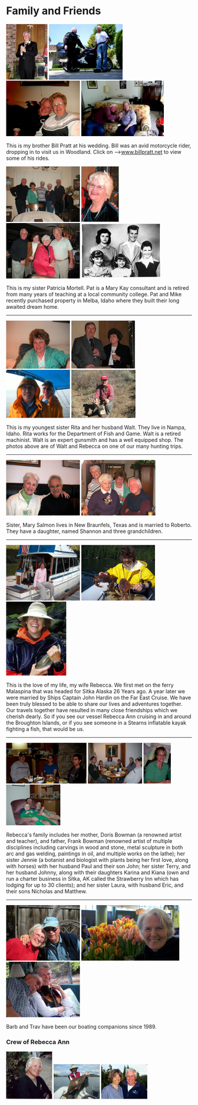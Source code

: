 # Family and Friends

<a href="https://raw.githubusercontent.com/Rkayak/pratt/images/NEW/BillPratt.png" rel="lightbox[FamilyandFriends]" title="My brother Bill Pratt"><img src="https://raw.githubusercontent.com/Rkayak/pratt/images/NEW/BillPratt.png" alt="My brother Bill Pratt" height="150px" /></a>
<a href="https://raw.githubusercontent.com/Rkayak/pratt/images/NEW/bill_john_motorcycle.jpg" rel="lightbox[FamilyandFriends]" title="Bill stopped by Woodland to visit, on one of his many trips."><img src="https://raw.githubusercontent.com/Rkayak/pratt/images/NEW/bill_john_motorcycle.jpg" alt="Bill stopped by Woodland to visit, on one of his many trips." height="150px" /></a>
<a href="https://raw.githubusercontent.com/Rkayak/pratt/images/NEW/bill_and_aunt_cay.JPG" rel="lightbox[FamilyandFriends]" title="Bill and Aunt Cay"><img src="https://raw.githubusercontent.com/Rkayak/pratt/images/NEW/bill_and_aunt_cay.JPG" alt="Bill and Aunt Cay" height="150px" /></a>
<a href="https://raw.githubusercontent.com/Rkayak/pratt/images/NEW/bill_and_aunt_cay2.JPG" rel="lightbox[FamilyandFriends]" title="Bill and Aunt Cay"><img src="https://raw.githubusercontent.com/Rkayak/pratt/images/NEW/bill_and_aunt_cay2.JPG" alt="Bill and Aunt Cay" height="150px" /></a>

This is my brother Bill Pratt at his wedding.  Bill was an avid motorcycle rider, dropping in to visit us in Woodland. Click on --><a href="http://www.billpratt.net" target="_blank" style="color:blue">www.billpratt.net</a> to view some of his rides.


<a href="https://raw.githubusercontent.com/Rkayak/pratt/images/family/The_Pratts.JPG" rel="lightbox[FamilyandFriends]" title="Bill, Rita, Mary, Pat and John"><img src="https://raw.githubusercontent.com/Rkayak/pratt/images/family/The_Pratts.JPG" alt="Bill, Rita, Mary, Pat and John" height="150px" /></a>
<a href="https://raw.githubusercontent.com/Rkayak/pratt/images/NEW/Patricia.png" rel="lightbox[FamilyandFriends]" title="Patricia"><img src="https://raw.githubusercontent.com/Rkayak/pratt/images/NEW/Patricia.png" alt="Patricia" height="150px" /></a>
<a href="https://raw.githubusercontent.com/Rkayak/pratt/images/NEW/PatandMike.png" rel="lightbox[FamilyandFriends]" title="J and R with Pat and Mike"><img src="https://raw.githubusercontent.com/Rkayak/pratt/images/NEW/PatandMike.png" alt="J and R with Pat and Mike" height="150px" /></a>
<a href="https://raw.githubusercontent.com/Rkayak/pratt/images/family/The_Pratt_Family.jpg" rel="lightbox[FamilyandFriends]" title="The young Pratts"><img src="https://raw.githubusercontent.com/Rkayak/pratt/images/family/The_Pratt_Family.jpg" alt="The young Prattsn" height="150px" /></a>

This is my sister Patricia Mortell.  Pat is a Mary Kay consultant and is retired from many years of teaching at a local community college. Pat and Mike recently purchased property in Melba, Idaho where they built their long awaited dream home.

----

<a href="https://raw.githubusercontent.com/Rkayak/pratt/images/family/Rita.JPG" rel="lightbox[FamilyandFriends]" title="Rita"><img src="https://raw.githubusercontent.com/Rkayak/pratt/images/family/Rita.JPG" alt="Rita" height="130px" /></a>
<a href="https://raw.githubusercontent.com/Rkayak/pratt/images/family/RitaWalt.png" rel="lightbox[FamilyandFriends]" title="Rita and Walt"><img src="https://raw.githubusercontent.com/Rkayak/pratt/images/family/RitaWalt.png" alt="Rita and Walt" height="130px" /></a>
<a href="https://raw.githubusercontent.com/Rkayak/pratt/images/family/Walt_y_John.JPG" rel="lightbox[FamilyandFriends]" title="Walt and John fishing in Tacoma"><img src="https://raw.githubusercontent.com/Rkayak/pratt/images/family/Walt_y_John.JPG" alt="Walt and John fishing in Tacoma" height="130px" /></a>
<a href="https://raw.githubusercontent.com/Rkayak/pratt/images/family/Walthunting.png" rel="lightbox[FamilyandFriends]" title="Walt"><img src="https://raw.githubusercontent.com/Rkayak/pratt/images/family/Walthunting.png" alt="Walt" height="130px" /></a>

This is my youngest sister Rita and her husband Walt. They live in Nampa, Idaho. Rita works for the Department of Fish and Game. Walt is a retired machinist. Walt is an expert gunsmith and has a well equipped shop. The photos above are of Walt and Rebecca on one of our many hunting trips.

----

<a href="https://raw.githubusercontent.com/Rkayak/pratt/images/NEW/MaryRoberto.png" rel="lightbox[FamilyandFriends]" title="Mary and Roberto"><img src="https://raw.githubusercontent.com/Rkayak/pratt/images/NEW/MaryRoberto.png" alt="Mary and Roberto" height="150px" /></a>
<a href="https://raw.githubusercontent.com/Rkayak/pratt/images/family/Mary_Pat_Rita_Bill.JPG" rel="lightbox[FamilyandFriends]" title="Mary, Pat, Rita and Bill"><img src="https://raw.githubusercontent.com/Rkayak/pratt/images/family/Mary_Pat_Rita_Bill.JPG" alt="Mary, Pat, Rita and Bill" height="150px" /></a>

Sister, Mary Salmon lives in New Braunfels, Texas and is married to Roberto. They have a daughter, named Shannon and three grandchildren.

----

<a href="https://raw.githubusercontent.com/Rkayak/pratt/images/family/image123.jpg" rel="lightbox[FamilyandFriends]" title="32' in Shoal Bay"><img src="https://raw.githubusercontent.com/Rkayak/pratt/images/family/image123.jpg" alt="32' in Shoal Bay" height="150px" /></a>
<a href="https://raw.githubusercontent.com/Rkayak/pratt/images/family/image114.jpg" rel="lightbox[FamilyandFriends]" title="Rebecca and her dungeness"><img src="https://raw.githubusercontent.com/Rkayak/pratt/images/family/image114.jpg" alt="Rebecca and her dungeness" height="150px" /></a>
<a href="https://raw.githubusercontent.com/Rkayak/pratt/images/NEW/RebeccaWhitehat.png" rel="lightbox[FamilyandFriends]" title="Rebecca"><img src="https://raw.githubusercontent.com/Rkayak/pratt/images/NEW/RebeccaWhitehat.png" alt="Rebecca" height="200" /></a>

This is the love of my life, my wife Rebecca. We first met on the ferry Malaspina that was headed for Sitka Alaska 26 Years ago. A year later we were married by Ships Captain John Hardin on the Far East Cruise. We have been truly blessed to be able to share our lives and adventures together. Our travels together have resulted in many close friendships which we cherish dearly. So if you see our vessel Rebecca Ann cruising in and around the Broughton Islands, or if you see someone in a Stearns inflatable kayak fighting a fish, that would be us.

----

<a href="https://raw.githubusercontent.com/Rkayak/pratt/images/family/Paul_Jennie_John.jpg" rel="lightbox[FamilyandFriends]" title="Paul Jennie and John"><img src="https://raw.githubusercontent.com/Rkayak/pratt/images/family/Paul_Jennie_John.jpg" alt="Paul Jennie and John" height="110px" /></a>
<a href="https://raw.githubusercontent.com/Rkayak/pratt/images/family/John_Kiana_Terry_Karina_Mom_Paul.jpg" rel="lightbox[FamilyandFriends]" title="John, Kiana, Terry, Karina, Mom and Paul"><img src="https://raw.githubusercontent.com/Rkayak/pratt/images/family/John_Kiana_Terry_Karina_Mom_Paul.jpg" alt="John, Kiana, Terry, Karina, Mom and Paul" height="110px" /></a>
<a href="https://raw.githubusercontent.com/Rkayak/pratt/images/family/Laura.JPG" rel="lightbox[FamilyandFriends]" title=""><img src="https://raw.githubusercontent.com/Rkayak/pratt/images/family/Laura.JPG" alt="" height="110px" /></a>
<a href="https://raw.githubusercontent.com/Rkayak/pratt/images/family/Nicholas_Eric_Matthew.JPG" rel="lightbox[FamilyandFriends]" title="Nicholas Eric and Matthew"><img src="https://raw.githubusercontent.com/Rkayak/pratt/images/family/Nicholas_Eric_Matthew.JPG" alt="Nicholas Eric and Matthew" height="110px" /></a>

Rebecca's family includes her mother, Doris Bowman (a renowned artist and teacher), and father, Frank Bowman (renowned artist of multiple disciplines including carvings in wood and stone, metal sculpture in both arc and gas welding, paintings in oil, and multiple works on the lathe); her sister Jennie (a botanist and biologist with plants being her first love, along with horses) with her husband Paul and their son John; her sister Terry, and her husband Johnny, along with their daughters Karina and Kiana (own and run a charter business in Sitka, AK called the Strawberry Inn which has lodging for up to 30 clients); and her sister Laura, with husband Eric, and their sons Nicholas and Matthew.

----

<a href="https://raw.githubusercontent.com/Rkayak/pratt/images/family/Barb_and_Trav.JPG" rel="lightbox[FamilyandFriends]" title="Barb and Trav"><img src="https://raw.githubusercontent.com/Rkayak/pratt/images/family/Barb_and_Trav.JPG" alt="Barb and Trav" height="150px" /></a>
<a href="https://raw.githubusercontent.com/Rkayak/pratt/images/family/Barb_and_tulips.jpg" rel="lightbox[FamilyandFriends]" title="Barb and the tulips"><img src="https://raw.githubusercontent.com/Rkayak/pratt/images/family/Barb_and_tulips.jpg" alt="Barb and the tulips" height="150px" /></a>
<a href="https://raw.githubusercontent.com/Rkayak/pratt/images/family/Trav_and_Barb.jpg" rel="lightbox[FamilyandFriends]" title="Trav and Barb relaxing on boat"><img src="https://raw.githubusercontent.com/Rkayak/pratt/images/family/Trav_and_Barb.jpg" alt="Trav and Barb relaxing on boat" height="150px" /></a>

Barb and Trav have been our boating companions since 1989.

### Crew of Rebecca Ann
<img src="https://raw.githubusercontent.com/Rkayak/pratt/images/NEW/JPrattHillmanSweater.png" width="125px" alt="Capt. Pratt" />
<img src="https://raw.githubusercontent.com/Rkayak/pratt/images/NEW/pict0094-1.JPG" width="125px" alt="1st Mate Rebecca Pratt" />
<img src="https://raw.githubusercontent.com/Rkayak/pratt/images/NEW/JoesCove22007.jpg" width="125px" alt="Capt. and 1st Mate" />
